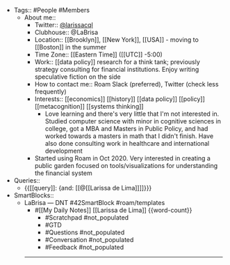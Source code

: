 - Tags:: #People #Members
    - About me::
        - Twitter:: [@larissacql](https://twitter.com/larissacql)
        - Clubhouse:: @LaBrisa
        - Location:: [[Brooklyn]], [[New York]], [[USA]] - moving to [[Boston]] in the summer
        - Time Zone:: [[Eastern Time]] ([[UTC]] -5:00)
        - Work:: [[data policy]] research for a think tank; previously strategy consulting for financial institutions.  Enjoy writing speculative fiction on the side
        - How to contact me:: Roam Slack (preferred), Twitter (check less frequently)
        - Interests:: [[economics]] [[history]] [[data policy]] [[policy]] [[metacognition]] [[systems thinking]]
            - Love learning and there's very little that I'm not interested in.  Studied computer science with minor in cognitive sciences in college, got a MBA and Masters in Public Policy, and had worked towards a masters in math that I didn't finish.  Have also done consulting work in healthcare and international development
        - Started using Roam in Oct 2020.  Very interested in creating a public garden focused on tools/visualizations for understanding the financial system
- Queries::
    - {{[[query]]: {and: [[@[[Larissa de Lima]]]]}}}
- SmartBlocks::
    - LaBrisa — DNT #42SmartBlock #roam/templates
        - #[[My Daily Notes]] [[Larissa de Lima]] {{word-count}}
            - #Scratchpad #not_populated
            - #GTD
            - #Questions #not_populated
            - #Conversation  #not_populated
            - #Feedback #not_populated
        - ---
